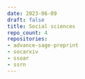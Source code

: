 ```yaml
---
date: 2023-06-09
draft: false
title: Social sciences
repo_count: 4
repositories:
- advance-sage-preprint
- socarxiv
- ssoar
- ssrn
---
```




